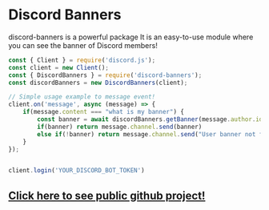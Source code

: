 # Discord Banners

discord-banners is a powerful package It is an easy-to-use module where you can see the banner of Discord members!

```js
const { Client } = require('discord.js');
const client = new Client();
const { DiscordBanners } = require('discord-banners');
const discordBanners = new DiscordBanners(client);

// Simple usage example to message event!
client.on('message', async (message) => {
    if(message.content === "what is my banner") {
        const banner = await discordBanners.getBanner(message.author.id, { size: 2048, format: "png", dynamic: true })
        if(banner) return message.channel.send(banner)
        else if(!banner) return message.channel.send("User banner not found!")
    }
});


client.login('YOUR_DISCORD_BOT_TOKEN')
```

## [Click here to see public github project!](https://github.com/barbecue/discord-banners)